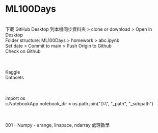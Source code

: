 # ML100Days
<br/>
下載 GitHub Desktop 到本機同步資料夾 > clone or download > Open in Desktop<br/>
Folder structure: ML100Days > homework > abc.ipynb<br/>
Set date > Commit to main > Push Origin to Github<br/>
Check on Github<br/>


<br/><br/>
Kaggle<br/>
Datasets

<br/><br/>
import os<br/>
c.NotebookApp.notebook_dir = os.path.join("D:\\", "_path", "_subpath")<br/>

<br/><br/>
001 - Numpy - arange, linspace, ndarray 處理數學
